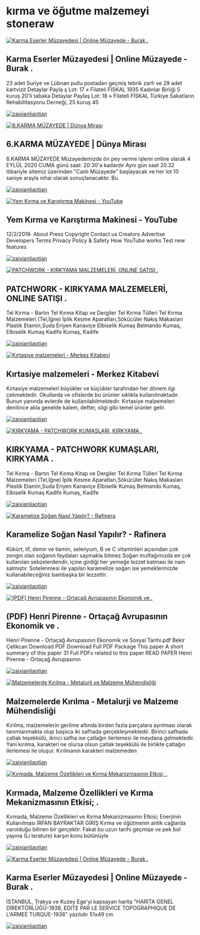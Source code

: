 # kırma ve öğutme malzemeyi stoneraw
<a href="https://mnn.zoosnet.net/LR/Chatpre.aspx?id=MNN94995150&p=https://topgrinding.com/" target="_blank">![Karma Eserler Müzayedesi | Online Müzayede - Burak .](https://github.com/technlg/images/blob/main/9.jpg)</a>
## Karma Eserler Müzayedesi | Online Müzayede - Burak .
23 adet Suriye ve Lübnan pullu postadan geçmiş tebrik zarfı ve 29 adet kartvizit Detaylar Payla ş Lot: 17 » Filateli FİSKAL 1935 Kadınlar Birliği 5 kuruş 20'li tabaka Detaylar Paylaş Lot: 18 » Filateli FİSKAL Türkiye Sakatların Rehabilitasyonu Derneği, 25 kuruş 45 
<a href="https://mnn.zoosnet.net/LR/Chatpre.aspx?id=MNN94995150&p=https://topgrinding.com/" target="_blank"><img src="https://github.com/technlg/images/raw/main/chat11.jpg" alt="zaixianliaotian"/></a><a href="//whatsapp.shibangsoft.com/WhatsApp.php" ><img src="https://github.com/technlg/images/raw/main/chat11.png" alt=""></a>
<a href="https://mnn.zoosnet.net/LR/Chatpre.aspx?id=MNN94995150&p=https://topgrinding.com/" target="_blank">![6.KARMA MÜZAYEDE | Dünya Mirası](https://github.com/technlg/images/blob/main/20.jpg)</a>
## 6.KARMA MÜZAYEDE | Dünya Mirası
6.KARMA MÜZAYEDE Müzayedemizde ön pey verme işlemi online olarak 4 EYLÜL 2020 CUMA günü saat: 20:30'a kadardır Aynı gün saat 20.32 itibariyle sitemiz üzerinden "Canlı Müzayede" başlayacak ve her lot 10 saniye arayla nihai olarak sonuçlanacaktır. Bu 
<a href="https://mnn.zoosnet.net/LR/Chatpre.aspx?id=MNN94995150&p=https://topgrinding.com/" target="_blank"><img src="https://github.com/technlg/images/raw/main/chat11.jpg" alt="zaixianliaotian"/></a><a href="//whatsapp.shibangsoft.com/WhatsApp.php" ><img src="https://github.com/technlg/images/raw/main/chat11.png" alt=""></a>
<a href="https://mnn.zoosnet.net/LR/Chatpre.aspx?id=MNN94995150&p=https://topgrinding.com/" target="_blank">![Yem Kırma ve Karıştırma Makinesi - YouTube](https://github.com/technlg/images/blob/main/38.jpg)</a>
## Yem Kırma ve Karıştırma Makinesi - YouTube
12/2/2018· About Press Copyright Contact us Creators Advertise Developers Terms Privacy Policy & Safety How YouTube works Test new features
<a href="https://mnn.zoosnet.net/LR/Chatpre.aspx?id=MNN94995150&p=https://topgrinding.com/" target="_blank"><img src="https://github.com/technlg/images/raw/main/chat11.jpg" alt="zaixianliaotian"/></a><a href="//whatsapp.shibangsoft.com/WhatsApp.php" ><img src="https://github.com/technlg/images/raw/main/chat11.png" alt=""></a>
<a href="https://mnn.zoosnet.net/LR/Chatpre.aspx?id=MNN94995150&p=https://topgrinding.com/" target="_blank">![PATCHWORK - KIRKYAMA MALZEMELERİ, ONLINE SATIŞI .](https://github.com/technlg/images/blob/main/43.jpg)</a>
## PATCHWORK - KIRKYAMA MALZEMELERİ, ONLINE SATIŞI .
Tel Kırma - Bartın Tel Kırma Kitap ve Dergiler Tel Kırma Tülleri Tel Kırma Malzemeleri (Tel,İğne) İplik Kesme Aparatları,Sökücüler Nakış Makasları Plastik Etamin,Suda Eriyen Kanaviçe Elbiselik Kumaş Belmando Kumaş, Elbiselik Kumaş Kadife Kumaş, Kadife
<a href="https://mnn.zoosnet.net/LR/Chatpre.aspx?id=MNN94995150&p=https://topgrinding.com/" target="_blank"><img src="https://github.com/technlg/images/raw/main/chat11.jpg" alt="zaixianliaotian"/></a><a href="//whatsapp.shibangsoft.com/WhatsApp.php" ><img src="https://github.com/technlg/images/raw/main/chat11.png" alt=""></a>
<a href="https://mnn.zoosnet.net/LR/Chatpre.aspx?id=MNN94995150&p=https://topgrinding.com/" target="_blank">![Kırtasiye malzemeleri - Merkez Kitabevi](https://github.com/technlg/images/blob/main/39.jpg)</a>
## Kırtasiye malzemeleri - Merkez Kitabevi
Kırtasiye malzemeleri büyükler ve küçükler tarafından her dönem ilgi çekmektedir. Okullarda ve ofislerde bu ürünler sıklıkla kullanılmaktadır. Bunun yanında evlerde de kullanılabilmektedir. Kırtasiye malzemeleri denilince akla genelde kalem, defter, silgi gibi temel ürünler gelir. 
<a href="https://mnn.zoosnet.net/LR/Chatpre.aspx?id=MNN94995150&p=https://topgrinding.com/" target="_blank"><img src="https://github.com/technlg/images/raw/main/chat11.jpg" alt="zaixianliaotian"/></a><a href="//whatsapp.shibangsoft.com/WhatsApp.php" ><img src="https://github.com/technlg/images/raw/main/chat11.png" alt=""></a>
<a href="https://mnn.zoosnet.net/LR/Chatpre.aspx?id=MNN94995150&p=https://topgrinding.com/" target="_blank">![KIRKYAMA - PATCHWORK KUMAŞLARI, KIRKYAMA .](https://github.com/technlg/images/blob/main/21.jpg)</a>
## KIRKYAMA - PATCHWORK KUMAŞLARI, KIRKYAMA .
Tel Kırma - Bartın Tel Kırma Kitap ve Dergiler Tel Kırma Tülleri Tel Kırma Malzemeleri (Tel,İğne) İplik Kesme Aparatları,Sökücüler Nakış Makasları Plastik Etamin,Suda Eriyen Kanaviçe Elbiselik Kumaş Belmando Kumaş, Elbiselik Kumaş Kadife Kumaş, Kadife
<a href="https://mnn.zoosnet.net/LR/Chatpre.aspx?id=MNN94995150&p=https://topgrinding.com/" target="_blank"><img src="https://github.com/technlg/images/raw/main/chat11.jpg" alt="zaixianliaotian"/></a><a href="//whatsapp.shibangsoft.com/WhatsApp.php" ><img src="https://github.com/technlg/images/raw/main/chat11.png" alt=""></a>
<a href="https://mnn.zoosnet.net/LR/Chatpre.aspx?id=MNN94995150&p=https://topgrinding.com/" target="_blank">![Karamelize Soğan Nasıl Yapılır? - Rafinera](https://github.com/technlg/images/blob/main/12.jpg)</a>
## Karamelize Soğan Nasıl Yapılır? - Rafinera
Kükürt, lif, demir ve tiamin, selenyum, B ve C vitaminleri açısından çok zengin olan soğanın faydaları saymakla bitmez.Soğan mutfağımızda en çok kullanılan sebzelerdendir, içine girdiği her yemeğe lezzet katması ile nam salmıştır. Sotelenmesi ile yapılan karamelize soğan ise yemeklerinizde kullanabileceğiniz bambaşka bir lezzettir.
<a href="https://mnn.zoosnet.net/LR/Chatpre.aspx?id=MNN94995150&p=https://topgrinding.com/" target="_blank"><img src="https://github.com/technlg/images/raw/main/chat11.jpg" alt="zaixianliaotian"/></a><a href="//whatsapp.shibangsoft.com/WhatsApp.php" ><img src="https://github.com/technlg/images/raw/main/chat11.png" alt=""></a>
<a href="https://mnn.zoosnet.net/LR/Chatpre.aspx?id=MNN94995150&p=https://topgrinding.com/" target="_blank">![(PDF) Henri Pirenne - Ortaçağ Avrupasının Ekonomik ve .](https://github.com/technlg/images/blob/main/32.jpg)</a>
## (PDF) Henri Pirenne - Ortaçağ Avrupasının Ekonomik ve .
Henri Pirenne - Ortaçağ Avrupasının Ekonomik ve Sosyal Tarihi.pdf Bekir Çelikcan Download PDF Download Full PDF Package This paper A short summary of this paper 31 Full PDFs related to this paper READ PAPER Henri Pirenne - Ortaçağ Avrupasının 
<a href="https://mnn.zoosnet.net/LR/Chatpre.aspx?id=MNN94995150&p=https://topgrinding.com/" target="_blank"><img src="https://github.com/technlg/images/raw/main/chat11.jpg" alt="zaixianliaotian"/></a><a href="//whatsapp.shibangsoft.com/WhatsApp.php" ><img src="https://github.com/technlg/images/raw/main/chat11.png" alt=""></a>
<a href="https://mnn.zoosnet.net/LR/Chatpre.aspx?id=MNN94995150&p=https://topgrinding.com/" target="_blank">![Malzemelerde Kırılma - Metalurji ve Malzeme Mühendisliği](https://github.com/technlg/images/blob/main/29.jpg)</a>
## Malzemelerde Kırılma - Metalurji ve Malzeme Mühendisliği
Kırılma, malzemelerin gerilme altında birden fazla parçalara ayrılması olarak tanımlanmakta olup başlıca iki safhada gerçekleşmektedir. Birinci safhada çatlak teşekkülü, ikinci safha ise çatlağın ilerlemesi ile meydana gelmektedir. Yani kırılma, karakteri ne olursa olsun çatlak teşekkülü ile birlikte çatlağın ilerlemesi ile oluşur. Kırılmanın karakteri malzemeden 
<a href="https://mnn.zoosnet.net/LR/Chatpre.aspx?id=MNN94995150&p=https://topgrinding.com/" target="_blank"><img src="https://github.com/technlg/images/raw/main/chat11.jpg" alt="zaixianliaotian"/></a><a href="//whatsapp.shibangsoft.com/WhatsApp.php" ><img src="https://github.com/technlg/images/raw/main/chat11.png" alt=""></a>
<a href="https://mnn.zoosnet.net/LR/Chatpre.aspx?id=MNN94995150&p=https://topgrinding.com/" target="_blank">![Kırmada, Malzeme Özellikleri ve Kırma Mekanizmasının Etkisi; .](https://github.com/technlg/images/blob/main/41.jpg)</a>
## Kırmada, Malzeme Özellikleri ve Kırma Mekanizmasının Etkisi; .
Kırmada, Malzeme Özellikleri ve Kırma Mekanizmasının Etkisi; Enerjinin Kullanılması İRFAN BAYRAKTAR GİRİŞ Kırma ve öğütmenin antik cağlarda varolduğu bilinen bir gerçektir. Fakat bu uzun tarihi geçmişe ve pek bol yayına (Li terature) karşın konu bütünüyle
<a href="https://mnn.zoosnet.net/LR/Chatpre.aspx?id=MNN94995150&p=https://topgrinding.com/" target="_blank"><img src="https://github.com/technlg/images/raw/main/chat11.jpg" alt="zaixianliaotian"/></a><a href="//whatsapp.shibangsoft.com/WhatsApp.php" ><img src="https://github.com/technlg/images/raw/main/chat11.png" alt=""></a>
<a href="https://mnn.zoosnet.net/LR/Chatpre.aspx?id=MNN94995150&p=https://topgrinding.com/" target="_blank">![Karma Eserler Müzayedesi | Online Müzayede - Burak .](https://github.com/technlg/images/blob/main/45.jpg)</a>
## Karma Eserler Müzayedesi | Online Müzayede - Burak .
İSTANBUL, Trakya ve Kuzey Ege'yi kapsayan harita "HARİTA GENEL DİREKTÖRLÜĞÜ-1938, EDITE PAR LE SERVICE TOPOGRAPHIQUE DE L'ARMEE TURQUE-1938" yazılıdır 51x49 cm
<a href="https://mnn.zoosnet.net/LR/Chatpre.aspx?id=MNN94995150&p=https://topgrinding.com/" target="_blank"><img src="https://github.com/technlg/images/raw/main/chat11.jpg" alt="zaixianliaotian"/></a><a href="//whatsapp.shibangsoft.com/WhatsApp.php" ><img src="https://github.com/technlg/images/raw/main/chat11.png" alt=""></a>
